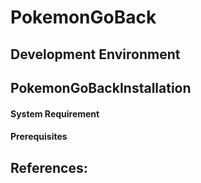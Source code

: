 # PokemonGoBack

## Development Environment


## PokemonGoBackInstallation

#### System Requirement


#### Prerequisites


## References:
